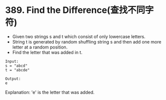 # 389. Find the Difference(查找不同字符)
* Given two strings s and t which consist of only lowercase letters.
* String t is generated by random shuffling string s and then add one more letter at a random position.
* Find the letter that was added in t.
```text
Input:
s = "abcd"
t = "abcde"

Output:
e
```

Explanation:
'e' is the letter that was added.